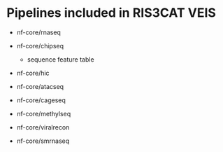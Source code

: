 # Pipelines included in RIS3CAT VEIS

* nf-core/rnaseq

* nf-core/chipseq

    * sequence feature table

* nf-core/hic

* nf-core/atacseq

* nf-core/cageseq

* nf-core/methylseq

* nf-core/viralrecon

* nf-core/smrnaseq
